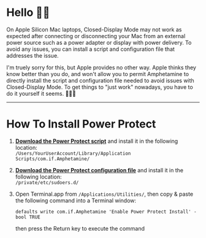 # Hello 👋🏼

On Apple Silicon Mac laptops, Closed-Display Mode may not work as expected after connecting or disconnecting your Mac from an external power source such as a power adapter or display with power delivery. To avoid any issues, you can install a script and configuration file that addresses the issue. 

I'm truely sorry for this, but Apple provides no other way. Apple thinks they know better than you do, and won't allow you to permit Amphetamine to directly install the script and configuration file needed to avoid issues with Closed-Display Mode. To get things to "just work" nowadays, you have to do it yourself it seems. 🔨💪🏼

---

# How To Install Power Protect

1. <b>[Download the Power Protect script](https://raw.githubusercontent.com/x74353/Amphetamine/master/Files/PowerProtect_Script.zip)</b> and install it in the following location:<BR>
    ```/Users/YourUserAccount/Library/Application Scripts/com.if.Amphetamine/```

2. <b>[Download the Power Protect configuration file](https://raw.githubusercontent.com/x74353/Amphetamine/master/Files/PowerProtect_Configuration.zip)</b> and install it in the following location:<BR>
    ```/private/etc/sudoers.d/```

3. Open Terminal.app from ```/Applications/Utilities/```, then copy & paste the following command into a Terminal window:<BR>

    ```defaults write com.if.Amphetamine 'Enable Power Protect Install' -bool TRUE```

   then press the Return key to execute the command



